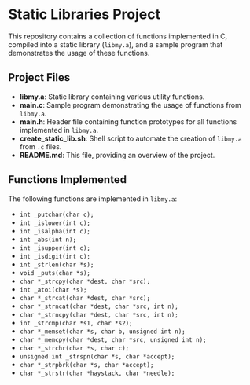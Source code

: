 # Static Libraries Project

This repository contains a collection of functions implemented in C, compiled into a static library (`libmy.a`), and a sample program that demonstrates the usage of these functions.

## Project Files

- **libmy.a**: Static library containing various utility functions.
- **main.c**: Sample program demonstrating the usage of functions from `libmy.a`.
- **main.h**: Header file containing function prototypes for all functions implemented in `libmy.a`.
- **create_static_lib.sh**: Shell script to automate the creation of `libmy.a` from `.c` files.
- **README.md**: This file, providing an overview of the project.

## Functions Implemented

The following functions are implemented in `libmy.a`:

- `int _putchar(char c);`
- `int _islower(int c);`
- `int _isalpha(int c);`
- `int _abs(int n);`
- `int _isupper(int c);`
- `int _isdigit(int c);`
- `int _strlen(char *s);`
- `void _puts(char *s);`
- `char *_strcpy(char *dest, char *src);`
- `int _atoi(char *s);`
- `char *_strcat(char *dest, char *src);`
- `char *_strncat(char *dest, char *src, int n);`
- `char *_strncpy(char *dest, char *src, int n);`
- `int _strcmp(char *s1, char *s2);`
- `char *_memset(char *s, char b, unsigned int n);`
- `char *_memcpy(char *dest, char *src, unsigned int n);`
- `char *_strchr(char *s, char c);`
- `unsigned int _strspn(char *s, char *accept);`
- `char *_strpbrk(char *s, char *accept);`
- `char *_strstr(char *haystack, char *needle);`